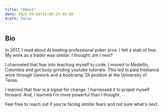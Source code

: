 ```yaml
---
title: "About"
date: 2020-04-08T16:06:23-05:00
draft: false 
---
```


## Bio
In 2017, I read about AI beating professional poker pros. I felt a stab of fear. My work as a trader was similar. I thought: am I next?

I channeled that fear into teaching myself to code. I moved to Medellin, Colombia and got busy grinding youtube tutorials. This led to paid freelance work through Upwork and a bootcamp TA position at the University of Texas.

I learned that fear is a signal for change. I harnessed it to propel myself forward. And, I learned I'm more powerful than I thought.

Feel free to reach out if you're facing similar fears and not sure what's next.
